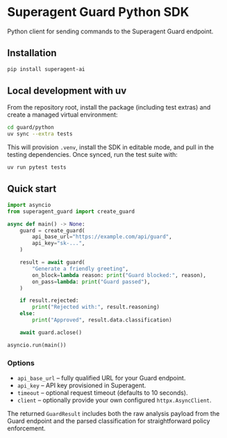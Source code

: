 # Superagent Guard Python SDK

Python client for sending commands to the Superagent Guard endpoint.

## Installation

```bash
pip install superagent-ai
```

## Local development with uv

From the repository root, install the package (including test extras) and create a managed virtual environment:

```bash
cd guard/python
uv sync --extra tests
```

This will provision `.venv`, install the SDK in editable mode, and pull in the testing dependencies. Once synced, run the test suite with:

```bash
uv run pytest tests
```

## Quick start

```python
import asyncio
from superagent_guard import create_guard

async def main() -> None:
    guard = create_guard(
        api_base_url="https://example.com/api/guard",
        api_key="sk-...",
    )

    result = await guard(
        "Generate a friendly greeting",
        on_block=lambda reason: print("Guard blocked:", reason),
        on_pass=lambda: print("Guard passed"),
    )

    if result.rejected:
        print("Rejected with:", result.reasoning)
    else:
        print("Approved", result.data.classification)

    await guard.aclose()

asyncio.run(main())
```

### Options

- `api_base_url` – fully qualified URL for your Guard endpoint.
- `api_key` – API key provisioned in Superagent.
- `timeout` – optional request timeout (defaults to 10 seconds).
- `client` – optionally provide your own configured `httpx.AsyncClient`.

The returned `GuardResult` includes both the raw analysis payload from the Guard endpoint and the parsed classification for straightforward policy enforcement.
